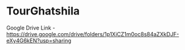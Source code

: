 # TourGhatshila

Google Drive Link - https://drive.google.com/drive/folders/1p1XiCZ1m0oc8s84aZXkDJF-eXy4G6kEN?usp=sharing
